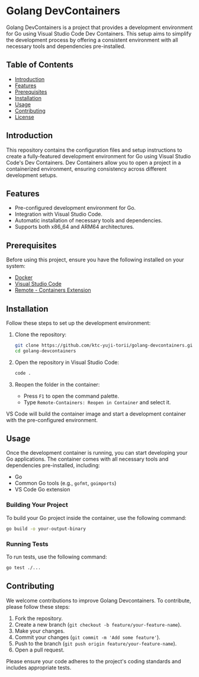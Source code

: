 # Golang DevContainers

Golang DevContainers is a project that provides a development environment for Go using Visual Studio Code Dev Containers. This setup aims to simplify the development process by offering a consistent environment with all necessary tools and dependencies pre-installed.

## Table of Contents

- [Introduction](#introduction)
- [Features](#features)
- [Prerequisites](#prerequisites)
- [Installation](#installation)
- [Usage](#usage)
- [Contributing](#contributing)
- [License](#license)

## Introduction

This repository contains the configuration files and setup instructions to create a fully-featured development environment for Go using Visual Studio Code's Dev Containers. Dev Containers allow you to open a project in a containerized environment, ensuring consistency across different development setups.

## Features

- Pre-configured development environment for Go.
- Integration with Visual Studio Code.
- Automatic installation of necessary tools and dependencies.
- Supports both x86_64 and ARM64 architectures.

## Prerequisites

Before using this project, ensure you have the following installed on your system:

- [Docker](https://www.docker.com/)
- [Visual Studio Code](https://code.visualstudio.com/)
- [Remote - Containers Extension](https://marketplace.visualstudio.com/items?itemName=ms-vscode-remote.remote-containers)

## Installation

Follow these steps to set up the development environment:

1. Clone the repository:

    ```sh
    git clone https://github.com/ktc-yuji-torii/golang-devcontainers.git
    cd golang-devcontainers
    ```

2. Open the repository in Visual Studio Code:

    ```sh
    code .
    ```

3. Reopen the folder in the container:
    - Press `F1` to open the command palette.
    - Type `Remote-Containers: Reopen in Container` and select it.

VS Code will build the container image and start a development container with the pre-configured environment.

## Usage

Once the development container is running, you can start developing your Go applications. The container comes with all necessary tools and dependencies pre-installed, including:

- Go
- Common Go tools (e.g., `gofmt`, `goimports`)
- VS Code Go extension

### Building Your Project

To build your Go project inside the container, use the following command:

```sh
go build -o your-output-binary
```

### Running Tests

To run tests, use the following command:

```sh
go test ./...
```

## Contributing

We welcome contributions to improve Golang Devcontainers. To contribute, please follow these steps:

1. Fork the repository.
2. Create a new branch (`git checkout -b feature/your-feature-name`).
3. Make your changes.
4. Commit your changes (`git commit -m 'Add some feature'`).
5. Push to the branch (`git push origin feature/your-feature-name`).
6. Open a pull request.

Please ensure your code adheres to the project's coding standards and includes appropriate tests.
